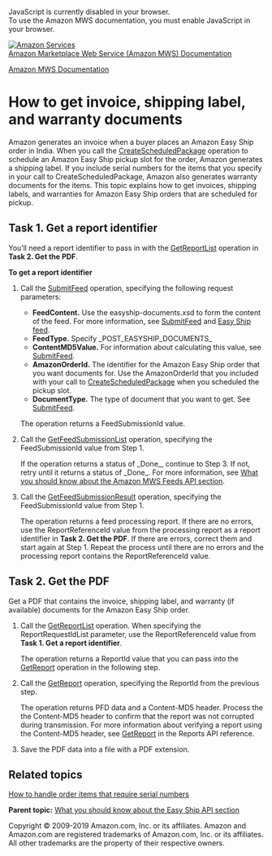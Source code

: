 <div id="MWSDX_noscript">

JavaScript is currently disabled in your browser.  
To use the Amazon MWS documentation, you must enable JavaScript in your
browser.

</div>

<div id="MWSDX_divtop">

[![Amazon
Services](https://images-na.ssl-images-amazon.com/images/G/08/mwsportal/fr_FR/amazonservices.gif
"Amazon Services")](http://services.amazon.fr)  
<span id="MWSDX_titlebar">[Amazon Marketplace Web Service (Amazon MWS)
Documentation](https://developer.amazonservices.fr/gp/mws/docs.html)</span>

</div>

<div id="MWSDX_divbottom">

<div id="MWSDX_divleft">

<div id="MWSDX_toc">

</div>

</div>

<div id="MWSDX_divright">

<div id="MWSDX_content">

<span id="MWSDX_breadcrumbs">[Amazon MWS
Documentation](https://developer.amazonservices.fr/gp/mws/docs.html)</span>

<div id="EasyShip_HowToGetEasyShipDocs" class="nested0">

# How to get invoice, shipping label, and warranty documents

<div class="body">

<div class="section">

Amazon generates an invoice when a buyer places an
<span class="ph">Amazon Easy Ship</span> order in India. When you call
the [CreateScheduledPackage](EasyShip_CreateScheduledPackage.md)
operation to schedule an <span class="ph">Amazon Easy Ship</span> pickup
slot for the order, Amazon generates a shipping label. If you include
serial numbers for the items that you specify in your call to
<span class="keyword apiname">CreateScheduledPackage</span>, Amazon also
generates warranty documents for the items. This topic explains how to
get invoices, shipping labels, and warranties for
<span class="ph">Amazon Easy Ship</span> orders that are scheduled for
pickup.

</div>

<div id="EasyShip_HowToGetEasyShipDocs__Task-1_GetAReportIdentifier" class="section">

## Task 1. Get a report identifier

You’ll need a report identifier to pass in with the
[GetReportList](../reports/Reports_GetReportList.html "Returns a list of reports that were created in the previous 90 days.")
operation in **Task 2. Get the PDF**.

**To get a report identifier**

1.  Call the [SubmitFeed](../feeds/Feeds_SubmitFeed.md) operation,
    specifying the following request parameters:
    
      - **FeedContent.** Use the easyship-documents.xsd to form the
        content of the feed. For more information, see
        [SubmitFeed](../feeds/Feeds_SubmitFeed.md) and [Easy Ship
        feed](../feeds/Feeds_FeedType.html#EasyShipFeed).
      - **FeedType.** Specify \_POST\_EASYSHIP\_DOCUMENTS\_
      - **ContentMD5Value.** For information about calculating this
        value, see [SubmitFeed](../feeds/Feeds_SubmitFeed.md).
      - **AmazonOrderId.** The identifier for the
        <span class="ph">Amazon Easy Ship</span> order that you want
        documents for. Use the
        <span class="keyword parmname">AmazonOrderId</span> that you
        included with your call to
        [CreateScheduledPackage](EasyShip_CreateScheduledPackage.md)
        when you scheduled the pickup slot.
      - **DocumentType.** The type of document that you want to get. See
        [SubmitFeed](../feeds/Feeds_SubmitFeed.md).
    
    The operation returns a
    <span class="keyword parmname">FeedSubmissionId</span> value.

2.  Call the
    [GetFeedSubmissionList](../feeds/Feeds_GetFeedSubmissionList.html "Returns a list of all feed submissions submitted in the previous 90 days.")
    operation, specifying the
    <span class="keyword parmname">FeedSubmissionId</span> value from
    Step 1.
    
    If the operation returns a status of \_Done\_, continue to Step 3.
    If not, retry until it returns a status of \_Done\_. For more
    information, see [What you should know about the Amazon MWS Feeds
    API section](../feeds/Feeds_Overview.md).

3.  Call the
    [GetFeedSubmissionResult](../feeds/Feeds_GetFeedSubmissionResult.md)
    operation, specifying the
    <span class="keyword parmname">FeedSubmissionId</span> value from
    Step 1.
    
    The operation returns a feed processing report. If there are no
    errors, use the
    <span class="keyword parmname">ReportReferenceId</span> value from
    the processing report as a report identifier in **Task 2. Get the
    PDF**. If there are errors, correct them and start again at Step 1.
    Repeat the process until there are no errors and the processing
    report contains the
    <span class="keyword parmname">ReportReferenceId</span>
value.

</div>

<div id="EasyShip_HowToGetEasyShipDocs__Task-2_GetThePDF" class="section">

## Task 2. Get the PDF

Get a PDF that contains the invoice, shipping label, and warranty (if
available) documents for the <span class="ph">Amazon Easy Ship</span>
order.

1.  Call the
    [GetReportList](../reports/Reports_GetReportList.html "Returns a list of reports that were created in the previous 90 days.")
    operation. When specifying the
    <span class="keyword parmname">ReportRequestIdList</span> parameter,
    use the <span class="keyword parmname">ReportReferenceId</span>
    value from **Task 1. Get a report identifier**.
    
    The operation returns a
    <span class="keyword parmname">ReportId</span> value that you can
    pass into the [GetReport](../reports/Reports_GetReport.md)
    operation in the following step.

2.  Call the [GetReport](../reports/Reports_GetReport.md) operation,
    specifying the <span class="keyword parmname">ReportId</span> from
    the previous step.
    
    The operation returns PFD data and a Content-MD5 header. Process the
    the Content-MD5 header to confirm that the report was not corrupted
    during transmission. For more information about verifying a report
    using the Content-MD5 header, see
    [GetReport](../reports/Reports_GetReport.md) in the Reports API
    reference.

3.  Save the PDF data into a file with a PDF extension.

</div>

<div class="section">

## Related topics

[How to handle order items that require serial
numbers](EasyShip_HowToHandleSerialNumbers.md)

</div>

</div>

<div class="related-links">

<div class="familylinks">

<div class="parentlink">

**Parent topic:** [What you should know about the Easy Ship API
section](../easy_ship/EasyShip_Overview.md)

</div>

</div>

</div>

</div>

<div id="MWSDX_footer">

Copyright © 2009-2019 Amazon.com, Inc. or its affiliates. Amazon and
Amazon.com are registered trademarks of Amazon.com, Inc. or its
affiliates. All other trademarks are the property of their respective
owners.

</div>

</div>

</div>

<div style="clear: both;">

</div>

</div>
